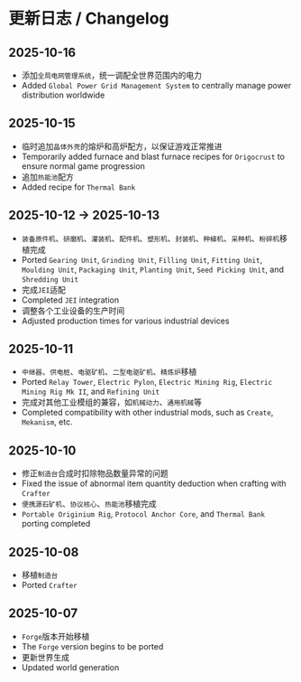 # 更新日志 / Changelog
## 2025-10-16
- 添加`全局电网管理系统`，统一调配全世界范围内的电力
- Added `Global Power Grid Management System` to centrally manage power distribution worldwide

## 2025-10-15
- 临时追加`晶体外壳`的熔炉和高炉配方，以保证游戏正常推进
- Temporarily added furnace and blast furnace recipes for `Origocrust` to ensure normal game progression
- 追加`热能池`配方
- Added recipe for `Thermal Bank`

## 2025-10-12 -> 2025-10-13
- `装备原件机`、`研磨机`、`灌装机`、`配件机`、`塑形机`、`封装机`、`种植机`、`采种机`、`粉碎机`移植完成
- Ported `Gearing Unit`, `Grinding Unit`, `Filling Unit`, `Fitting Unit`, `Moulding Unit`, `Packaging Unit`, `Planting Unit`, `Seed Picking Unit`, and `Shredding Unit`
- 完成`JEI`适配
- Completed `JEI` integration
- 调整各个工业设备的生产时间
- Adjusted production times for various industrial devices

## 2025-10-11
- `中继器`、`供电桩`、`电驱矿机`、`二型电驱矿机`、`精炼炉`移植
- Ported `Relay Tower`, `Electric Pylon`, `Electric Mining Rig`, `Electric Mining Rig Mk II`, and `Refining Unit`
- 完成对其他工业模组的兼容，如`机械动力`、`通用机械`等
- Completed compatibility with other industrial mods, such as `Create`, `Mekanism`, etc.

## 2025-10-10
- 修正`制造台`合成时扣除物品数量异常的问题
- Fixed the issue of abnormal item quantity deduction when crafting with `Crafter`
- `便携源石矿机`、`协议核心`、`热能池`移植完成
- `Portable Originium Rig`, `Protocol Anchor Core`, and `Thermal Bank` porting completed

## 2025-10-08
- 移植`制造台`
- Ported `Crafter`

## 2025-10-07
- `Forge`版本开始移植
- The `Forge` version begins to be ported
- 更新世界生成
- Updated world generation
